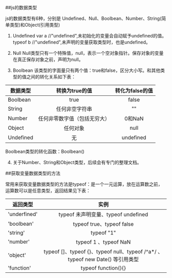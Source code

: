 
##js的数据类型

js的数据类型有6种，分别是 Undefined、Null、Boolbean、Number、String(简单类型)和Object(引用类型)
1. Undefined
var a               //"undefined",未初始化的变量会自动赋予undefined的值。
typeof b            //"undefined",未声明的变量获取类型时，也是undefined。

2. Null
Null类型只有一个特殊值，null，表示一个空对象指针。保存对象的变量在真正保存对象之前，声明为null。

3. Boolbean
该类型的字面量只有两个值：true和false，区分大小写。和其他类型的值之间的转化关系如下表：
>
| 数据类型       | 转换为true的值                 | 转化为false的值    |
| ---------------|:------------------------------:|:------------------:|
| Boolbean       | true                           | false              |
| String         | 任何非空字符串                 | ""                 |
| Number         | 任何非零数字值（包括无穷大）   | 0和NaN             |
| Object         | 任何对象                       | null               |
| Undefined      | 无                             | undefined          | 

Boolbean类型的转化函数：Boolbean()

4. 关于Number、String和Object类型，后续会有专门的整理文档。

##获取变量数据类型的方法

常用来获取变量数据类型的方法是typeof：是一个一元运算，放在运算数之前，运算数可以是任意类型，返回结果见下表：

| 返回类型       | 实例                                                                          |
| ---------------|:-----------------------------------------------------------------------------:|
| 'underfined'   | typeof 未声明变量、typeof undefined                                           |
| 'boolbean'     | typeof true、typeof false                                                     |
| 'string'       | typeof "1"                                                                    |
| 'number'       | typeof 1 、typeof NaN                                                         |
| 'object'       | typeof []、typeof {}、typeof null、typeof /^a*/ 、typeof new Date() 等引用类型| 
| 'function'     | typeof function(){}                                                           |


